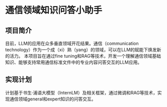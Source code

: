 # 通信领域知识问答小助手
## 项目简介
   目前，LLM的应用在众多垂直领域开花结果。通信（communication technology）作为一个成（xi）熟（yang）的领域，可以在LLM的赋能下焕发新的活力。
   本项目旨在通过fine tuning和RAG等技术，开发一个理解通信领域基础知识、能够支持常用通信标准文件中的专业内容问答交互的LLM应用。
## 实现计划
   计划基于书生·浦语大模型（InternLM）及相关框架，通过微调和RAG等技术，实现通信领域general和expert知识的问答交互。
